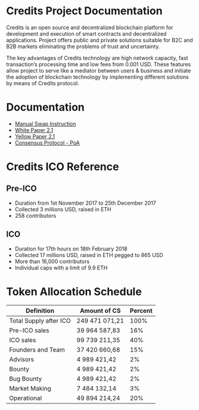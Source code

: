 # Credits Project Documentation
Credits is an open source and decentralized blockchain platform for development and execution of smart contracts and decentralized applications. Project offers public and private solutions suitable for B2C and B2B markets eliminating the problems of trust and uncertainty. 

The key advantages of Credits technology are high network capacity, fast transaction’s processing time and low fees from 0.001 USD. These features allow project to serve like a mediator between users & business and initiate the adoption of blockchain technology by implementing different solutions by means of Credits protocol.

# Documentation
* [Manual Swap Instruction](https://github.com/CREDITSCOM/documents/blob/master/Credits_(CS)_Token_Swap_Guideline.pdf)
* [White Paper 2.1](https://github.com/CREDITSCOM/documents/blob/master/White%20Paper%202.1.pdf)
* [Yellow Paper 2.1](https://github.com/CREDITSCOM/documents/blob/master/Yellow%20Paper%202.1.pdf)
* [Consensus Protocol - PoA](https://github.com/CREDITSCOM/documents/blob/master/POA%20(Proof-of-Agreement).pdf)
# Credits ICO Reference 
## Pre-ICO 
* Duration from 1st November 2017 to 25th December 2017
* Collected 3 millions USD, raised in ETH
* 258 contributors
## ICO
* Duration for 17th hours on 18th February 2018
* Collected 17 millions USD, raised in ETH pegged to 865 USD
* More than 16,000 contributors
* Individual caps with a limit of 9.9 ETH
# Token Allocation Schedule
| Definition | Amount of CS | Percent |
| ------------- | ------------------ | ----- |
| Total Supply after ICO | 249 471 071,21 | 100% |
| Pre-ICO sales | 39 964 587,83 | 16% |
| ICO sales | 99 739 211,35 | 40%	|
| Founders and Team	 | 37 420 660,68 | 15% |
| Advisors | 	4 989 421,42 | 2%	 |
| Bounty | 	4 989 421,42 | 2%	 |
| Bug Bounty | 	4 989 421,42 | 2%	|
| Market Making | 7 484 132,14	 | 3%	|
| Operational | 49 894 214,24	| 20%	|
